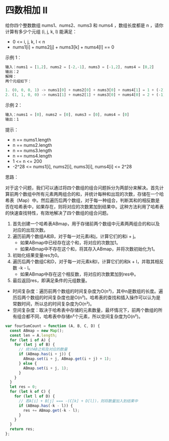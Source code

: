 # 四数相加 II

给你四个整数数组 nums1、nums2、nums3 和 nums4 ，数组长度都是 n ，请你计算有多少个元组 (i, j, k, l) 能满足：

- 0 <= i, j, k, l < n
- nums1[i] + nums2[j] + nums3[k] + nums4[l] == 0

示例 1：

```javascript
输入：nums1 = [1,2], nums2 = [-2,-1], nums3 = [-1,2], nums4 = [0,2]
输出：2
解释：
两个元组如下：

1. (0, 0, 0, 1) -> nums1[0] + nums2[0] + nums3[0] + nums4[1] = 1 + (-2) + (-1) + 2 = 0
2. (1, 1, 0, 0) -> nums1[1] + nums2[1] + nums3[0] + nums4[0] = 2 + (-1) + (-1) + 0 = 0
```

示例 2：

```javascript
输入：nums1 = [0], nums2 = [0], nums3 = [0], nums4 = [0]
输出：1
```

提示：

- n == nums1.length
- n == nums2.length
- n == nums3.length
- n == nums4.length
- 1 <= n <= 200
- -2^28 <= nums1[i], nums2[i], nums3[i], nums4[i] <= 2^28

思路：

对于这个问题，我们可以通过将四个数组的组合问题拆分为两部分来解决。首先计算前两个数组中所有元素两两组合的和，并统计每种和出现的次数，存储在一个哈希表（Map）中。然后遍历后两个数组，对于每一种组合，判断其和的相反数是否在哈希表中，如果存在，则将对应的次数累加到结果中。这种方法利用了哈希表的快速查找特性，有效地解决了四个数组的组合问题。

1. 首先创建一个哈希表ABmap，用于存储前两个数组中元素两两组合的和以及对应的出现次数。
2. 遍历前两个数组A和B，对于每一对元素i和j，计算它们的和i + j。
    - 如果ABmap中已经存在这个和，将对应的次数加1。
    - 如果ABmap中不存在这个和，将其存入ABmap，并将次数初始化为1。
3. 初始化结果变量res为0。
4. 遍历后两个数组C和D，对于每一对元素k和l，计算它们的和k + l，并取其相反数 -k - l。
    - 如果ABmap中存在这个相反数，将对应的次数累加到res中。
5. 最后返回res，即满足条件的元组数量。

- 时间复杂度：遍历前两个数组的时间复杂度为O(n²)，其中n是数组的长度。遍历后两个数组的时间复杂度也是O(n²)。哈希表的查找和插入操作可以认为是常数时间，所以总的时间复杂度为O(n²)。
- 空间复杂度：取决于哈希表中存储的元素数量，最坏情况下，前两个数组的所有组合都不同，哈希表中存储n²个元素，所以空间复杂度为O(n²)。

```javascript
var fourSumCount = function (A, B, C, D) {
  const ABmap = new Map();
  const len = A.length;
  for (let i of A) {
    for (let j of B) {
      // 统计AB之和及对应的数量
      if (ABmap.has(i + j)) {
        ABmap.set(i + j, ABmap.get(i + j) + 1);
      } else {
        ABmap.set(i + j, 1);
      }
    }
  }
  let res = 0;
  for (let k of C) {
    for (let l of D) {
      // 若A[i] + B[j] === -(C[k] + D[l])，则将数量加入到结果中
      if (ABmap.has(-k - l)) {
        res += ABmap.get(-k - l);
      }
    }
  }
  return res;
};
```
